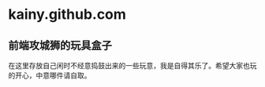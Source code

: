 kainy.github.com
================
## 前端攻城狮的玩具盒子 ##

在这里存放自己闲时不经意捣鼓出来的一些玩意，我是自得其乐了。希望大家也玩的开心，中意哪件请自取。

